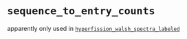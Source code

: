 # `sequence_to_entry_counts`

apparently only used in
[`hyperfission_walsh_spectra_labeled`](../../methods/_hyperfission/hyperfission_walsh_spectra_labeled)